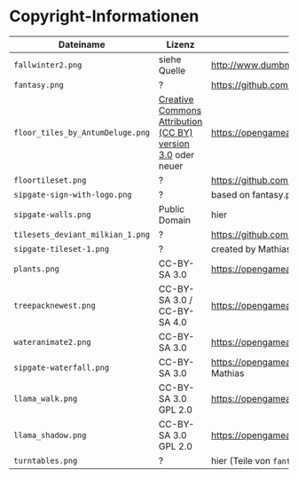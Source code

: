 # Copyright-Informationen

Dateiname | Lizenz | Quelle
--- | --- | ---
`fallwinter2.png` | siehe Quelle | http://www.dumbmanex.com/bynd_freestuff2.html
`fantasy.png` | ? | https://github.com/npeguin/fantasy-map/blob/master/fantasy.png
`floor_tiles_by_AntumDeluge.png` | [Creative Commons Attribution (CC BY) version 3.0](https://creativecommons.org/licenses/by/3.0/) oder neuer | https://opengameart.org/content/floor-tiles by AntumDeluge
`floortileset.png` | ? | https://github.com/thecodingmachine/workadventure/blob/develop/maps/Lyon/floortileset.png
`sipgate-sign-with-logo.png` | ? | based on fantasy.png, modified by Mathias
`sipgate-walls.png` | Public Domain | hier
`tilesets_deviant_milkian_1.png` | ? | https://github.com/thecodingmachine/workadventure/blob/develop/maps/Floor0/tilesets_deviant_milkian_1.png
`sipgate-tileset-1.png` | ? | created by Mathias, some tiles baed on fantasy.png
`plants.png` | CC-BY-SA 3.0 | https://opengameart.org/content/lpc-flowers-plants-fungi-wood
`treepacknewest.png` | CC-BY-SA 3.0 / CC-BY-SA 4.0 | https://opengameart.org/content/lots-of-trees-and-plants-from-oga-db32-tilesets-pack-1
`wateranimate2.png` | CC-BY-SA 3.0 | https://opengameart.org/content/lpc-animated-water-and-waterfalls created by ZaPaper
`sipgate-waterfall.png` | CC-BY-SA 3.0 | https://opengameart.org/content/lpc-animated-water-and-waterfalls created by ZaPaper, modified by Mathias
`llama_walk.png` | CC-BY-SA 3.0 GPL 2.0 | https://opengameart.org/content/lpc-style-farm-animals
`llama_shadow.png` | CC-BY-SA 3.0 GPL 2.0 | https://opengameart.org/content/lpc-style-farm-animals
`turntables.png` | ? | hier (Teile von `fantasy.png` übernommen)
